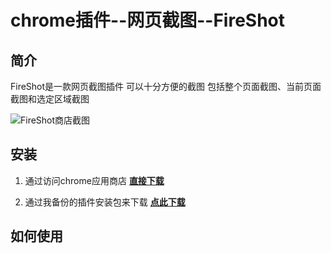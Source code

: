 # chrome插件--网页截图--FireShot

## 简介

FireShot是一款网页截图插件 可以十分方便的截图 包括整个页面截图、当前页面截图和选定区域截图

![FireShot商店截图]()

## 安装

1. 通过访问chrome应用商店 [**直接下载**](https://chrome.google.com/webstore/detail/take-webpage-screenshots/mcbpblocgmgfnpjjppndjkmgjaogfceg)

2. 通过我备份的插件安装包来下载 [**点此下载**]()

## 如何使用




